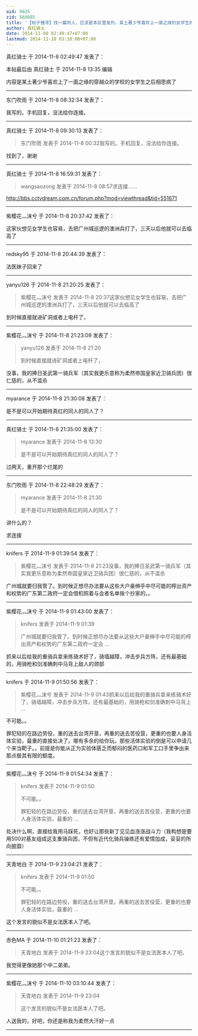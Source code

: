 ```yaml
---
aid: 9025
zid: 568885
title: '【帖子搜寻】找一篇同人，应该是本区里发的，某土著少爷喜欢上一面之缘的女学生的'
author: 真红骑士
date: 2014-11-08 02:49:47+07:00
lastmod: 2014-11-10 03:10:00+07:00
---
```


真红骑士 于 2014-11-8 02:49:47 发表了：

本帖最后由 真红骑士 于 2014-11-8 13:35 编辑 

内容是某土著少爷喜欢上了一面之缘的穿越众的学校的女学生之后相思病了

---------

东门吹雨 于 2014-11-8 08:32:34 发表了：

我写的。手机回复，没法给你连接。

---------

真红骑士 于 2014-11-8 09:30:13 发表了：

> 东门吹雨 发表于 2014-11-8 00:32我写的。手机回复，没法给你连接。



找到了，谢谢

---------

真红骑士 于 2014-11-8 16:59:31 发表了：

> wangsaozong 发表于 2014-11-8 08:57求连接……



http://bbs.cctvdream.com.cn/forum.php?mod=viewthread&tid=551671

---------

紫樱花灬沫兮 于 2014-11-8 20:37:42 发表了：

这家伙想见女学生也容易，去把广州城巡逻的澳洲兵打了，三天以后他就可以去临高了

---------

redsky95 于 2014-11-8 20:44:39 发表了：

法医妹子回来了

---------

yanyu126 于 2014-11-8 21:20:25 发表了：

> 紫樱花灬沫兮 发表于 2014-11-8 20:37这家伙想见女学生也容易，去把广州城巡逻的澳洲兵打了，三天以后他就可以去临高了



到时候直接就进矿洞或者上电杆了，

---------

紫樱花灬沫兮 于 2014-11-8 21:23:09 发表了：

> yanyu126 发表于 2014-11-8 21:20
> 
> 到时候直接就进矿洞或者上电杆了，



没事，我的捧日圣武第一骑兵军（其实我更乐意称为柔然帝国皇家近卫骑兵团）很仁慈的，从不滥杀

---------

myarance 于 2014-11-8 21:30:08 发表了：

是不是可以开始期待真红的同人的同人了？

---------

真红骑士 于 2014-11-8 21:35:00 发表了：

> myarance 发表于 2014-11-8 13:30
> 
> 是不是可以开始期待真红的同人的同人了？



过两天，重开那个烂尾的

---------

东门吹雨 于 2014-11-8 22:48:29 发表了：

> myarance 发表于 2014-11-8 21:30
> 
> 是不是可以开始期待真红的同人的同人了？



讲什么的？

求连接

---------

knifers 于 2014-11-9 01:39:54 发表了：

> 紫樱花灬沫兮 发表于 2014-11-8 21:23没事，我的捧日圣武第一骑兵军（其实我更乐意称为柔然帝国皇家近卫骑兵团）很仁慈的，从不滥杀



广州城就要归我管了。到时候正想尽办法要从这些大户豪绅手中尽可能的榨出资产和权势的广东第二政府一定会借机照着与会者名单挨个抄家的。。

---------

紫樱花灬沫兮 于 2014-11-9 01:43:00 发表了：

> knifers 发表于 2014-11-9 01:39
> 
> 广州城就要归我管了。到时候正想尽办法要从这些大户豪绅手中尽可能的榨出资产和权势的广东第二政府一定会 ...



抓来以后给我的重骑兵拿来练骑术好了，骑墙越障，冲击步兵方阵，还有最基础的，用骑枪和剑准确刺中马背上敌人的颈部

---------

knifers 于 2014-11-9 01:50:56 发表了：

> 紫樱花灬沫兮 发表于 2014-11-9 01:43抓来以后给我的重骑兵拿来练骑术好了，骑墙越障，冲击步兵方阵，还有最基础的，用骑枪和剑准确刺中马背上 ...



不可能。。

罪犯轻的在路边劳役，重的送去台湾开垦，再重的送去苦役营，更重的也要人身活体实验，最重的直接处决了。哪有多余的给你玩。那些活体实验的倒是可以申请几个来当靶子。。前提是你能从正为实验体匮乏而郁闷的医药口和军工口手里争出来那点极其有限的额度。

---------

紫樱花灬沫兮 于 2014-11-9 01:54:34 发表了：

> knifers 发表于 2014-11-9 01:50
> 
> 不可能。。
> 
> 罪犯轻的在路边劳役，重的送去台湾开垦，再重的送去苦役营，更重的也要人身活体实验，最重的 ...



处决什么啊，直接给我用马踩死，也好让那些新丁见见血涨涨战斗力（我构想是要用500对基友组成这支重骑兵团，不但有近代化骑兵操练还有爱情加成，妥妥的所向披靡）

---------

天青地白 于 2014-11-9 23:04:21 发表了：

> knifers 发表于 2014-11-9 01:50
> 
> 不可能。。
> 
> 罪犯轻的在路边劳役，重的送去台湾开垦，再重的送去苦役营，更重的也要人身活体实验，最重的 ...



这个发言的貌似不是女法医本人了吧。

---------

赤色MA 于 2014-11-10 01:21:23 发表了：

> 天青地白 发表于 2014-11-9 23:04这个发言的貌似不是女法医本人了吧。



我觉得更像她那个中二弟弟。

---------

紫樱花灬沫兮 于 2014-11-10 03:10:44 发表了：

> 天青地白 发表于 2014-11-9 23:04
> 
> 这个发言的貌似不是女法医本人了吧。



人送我的，好吧，你还是称我为柔然大汗好一点

---------

